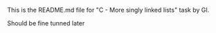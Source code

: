 This is the README.md file for "C - More singly linked lists" task by GI.

Should be fine tunned later
